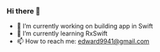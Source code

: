 ### Hi there 👋

- 🔭 I’m currently working on building app in Swift 
- 🌱 I’m currently learning RxSwift
- 📫 How to reach me: edward9941@gmail.com
